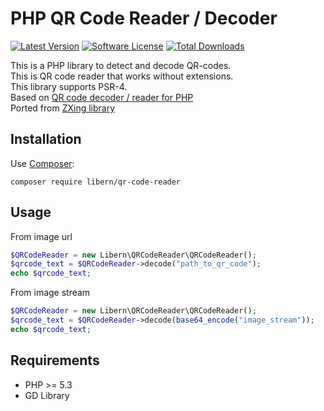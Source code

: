 # PHP QR Code Reader / Decoder

[![Latest Version](https://img.shields.io/github/release/libern/qr-code-reader.svg?style=flat-square)](https://github.com/libern/qr-code-reader/releases)
[![Software License](https://img.shields.io/badge/license-MIT-brightgreen.svg?style=flat-square)](LICENSE.md)
[![Total Downloads](https://img.shields.io/packagist/dt/libern/qr-code-reader.svg?style=flat-square)](https://packagist.org/packages/libern/qr-code-reader)

This is a PHP library to detect and decode QR-codes. <br>
This is QR code reader that works without extensions. <br>
This library supports PSR-4. <br>
Based on [QR code decoder / reader for PHP](https://github.com/khanamiryan/php-qrcode-detector-decoder) <br>
Ported from [ZXing library](https://github.com/zxing/zxing) <br>

## Installation 
Use [Composer](https://getcomposer.org/):
```
composer require libern/qr-code-reader
```

## Usage 
From image url
```php
$QRCodeReader = new Libern\QRCodeReader\QRCodeReader();
$qrcode_text = $QRCodeReader->decode("path_to_qr_code");
echo $qrcode_text;
```
From image stream
```php
$QRCodeReader = new Libern\QRCodeReader\QRCodeReader();
$qrcode_text = $QRCodeReader->decode(base64_encode("image_stream"));
echo $qrcode_text;
```

## Requirements 
* PHP >= 5.3
* GD Library
